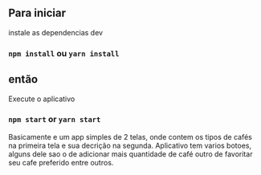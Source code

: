 
## Para iniciar

instale as dependencias dev

### `npm install` ou `yarn install`

## então

Execute o aplicativo

### `npm start` or `yarn start`


Basicamente e um app simples de 2 telas, onde contem os tipos de cafés na primeira tela e sua decrição na segunda.
Aplicativo tem varios botoes, alguns dele sao o de adicionar mais quantidade de café outro de favoritar seu cafe preferido entre outros.


